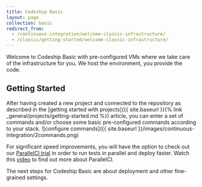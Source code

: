 ```yaml
---
title: Codeship Basic
layout: page
collection: basic
redirect_from:
  - /continuous-integration/welcome-classic-infrastructure/
  - /classic/getting-started/welcome-classic-infrastructure/
---
```


Welcome to Codeship Basic with pre-configured VMs where we take care of the infrastructure for you. We host the environment, you provide the code.

## Getting Started
After having created a new project and connected to the repository as described in the [getting started with projects]({{ site.baseurl }}{% link _general/projects/getting-started.md %}) article, you can enter a set of commands and/or choose some basic pre-configured commands according to your stack.
![configure commands]({{ site.baseurl }}/images/continuous-integration/2commands.png)

For significant speed improvements, you will have the option to check out our [ParallelCI trial](https://codeship.com/features/parallelci) in order to run tests in parallel and deploy faster. Watch this [video](https://www.youtube.com/watch?v=E7ujcuGtRjo) to find out more about ParallelCI.

The next steps for Codeship Basic are about deployment and other fine-grained settings.
